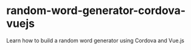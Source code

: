# random-word-generator-cordova-vuejs
Learn how to build a random word generator using Cordova and Vue.js
